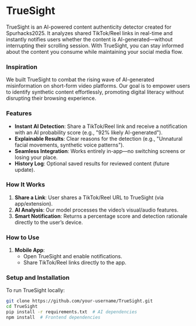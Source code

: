 # TrueSight  

TrueSight is an AI-powered content authenticity detector created for Spurhacks2025. It analyzes shared TikTok/Reel links in real-time and instantly notifies users whether the content is AI-generated—without interrupting their scrolling session. With TrueSight, you can stay informed about the content you consume while maintaining your social media flow.

### Inspiration  
We built TrueSight to combat the rising wave of AI-generated misinformation on short-form video platforms. Our goal is to empower users to identify synthetic content effortlessly, promoting digital literacy without disrupting their browsing experience.

### Features  
- **Instant AI Detection**: Share a TikTok/Reel link and receive a notification with an AI probability score (e.g., "92% likely AI-generated").  
- **Explainable Results**: Clear reasons for the detection (e.g., "Unnatural facial movements, synthetic voice patterns").  
- **Seamless Integration**: Works entirely in-app—no switching screens or losing your place.  
- **History Log**: Optional saved results for reviewed content (future update).  

### How It Works  
1. **Share a Link**: User shares a TikTok/Reel URL to TrueSight (via app/extension).  
2. **AI Analysis**: Our model processes the video’s visual/audio features. 
3. **Smart Notification**: Returns a percentage score and detection rationale directly to the user’s device.  

### How to Use  
1. **Mobile App**:  
   - Open TrueSight and enable notifications.  
   - Share TikTok/Reel links directly to the app.  
 

### Setup and Installation  
To run TrueSight locally:  
```bash  
git clone https://github.com/your-username/TrueSight.git  
cd TrueSight  
pip install -r requirements.txt  # AI dependencies  
npm install  # Frontend dependencies  
